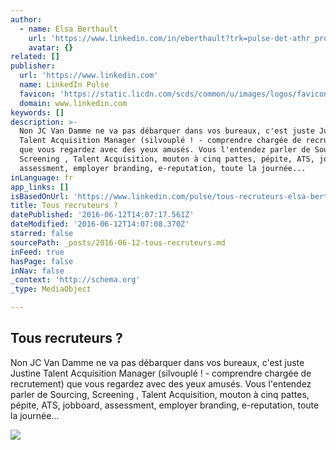 ```yaml
---
author:
  - name: Elsa Berthault
    url: 'https://www.linkedin.com/in/eberthault?trk=pulse-det-athr_prof-art_hdr'
    avatar: {}
related: []
publisher:
  url: 'https://www.linkedin.com'
  name: LinkedIn Pulse
  favicon: 'https://static.licdn.com/scds/common/u/images/logos/favicons/v1/favicon.ico'
  domain: www.linkedin.com
keywords: []
description: >-
  Non JC Van Damme ne va pas débarquer dans vos bureaux, c'est juste Justine
  Talent Acquisition Manager (silvouplé ! - comprendre chargée de recrutement)
  que vous regardez avec des yeux amusés. Vous l'entendez parler de Sourcing,
  Screening , Talent Acquisition, mouton à cinq pattes, pépite, ATS, jobboard,
  assessment, employer branding, e-reputation, toute la journée...
inLanguage: fr
app_links: []
isBasedOnUrl: 'https://www.linkedin.com/pulse/tous-recruteurs-elsa-berthault?trk=prof-post'
title: Tous recruteurs ?
datePublished: '2016-06-12T14:07:17.561Z'
dateModified: '2016-06-12T14:07:08.370Z'
starred: false
sourcePath: _posts/2016-06-12-tous-recruteurs.md
inFeed: true
hasPage: false
inNav: false
_context: 'http://schema.org'
_type: MediaObject

---
```

<article style=""><h1>Tous recruteurs ?</h1><p>Non JC Van Damme ne va pas débarquer dans vos bureaux, c'est juste Justine Talent Acquisition Manager (silvouplé ! - comprendre chargée de recrutement) que vous regardez avec des yeux amusés. Vous l'entendez parler de Sourcing, Screening , Talent Acquisition, mouton à cinq pattes, pépite, ATS, jobboard, assessment, employer branding, e-reputation, toute la journée...</p><img src="https://media.licdn.com/mpr/mpr/AAEAAQAAAAAAAAd-AAAAJGM5Y2FhMWQzLTAyZjctNDFiNy04NzUzLTUzOWE2ZmJlMGMxMg.jpg" /></article>